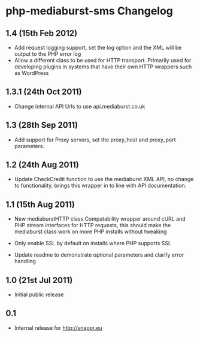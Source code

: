 # php-mediaburst-sms Changelog

## 1.4 (15th Feb 2012)
*	Add request logging support, set the log option and the XML will be output to the PHP error log
*	Allow a different class to be used for HTTP transport.	Primarily used for developing 
	plugins in systems that have their own HTTP wrappers such as WordPress

## 1.3.1 (24th Oct 2011)
*	Change internal API Urls to use api.mediaburst.co.uk 	

## 1.3 (28th Sep 2011)
*	Add support for Proxy servers, set the proxy_host and proxy_port parameters.

## 1.2 (24th Aug 2011)
*	Update CheckCredit function to use the mediaburst XML API, no change to 
	functionality, brings this wrapper in to line with API documentation.

## 1.1 (15th Aug 2011)
*   New mediaburstHTTP class
    Compatability wrapper around cURL and PHP stream interfaces for HTTP requests,
    this should make the mediaburst class work on more PHP installs without tweaking

*   Only enable SSL by default on installs where PHP supports SSL

*   Update readme to demonstrate optional parameters and clarify error handling

## 1.0 (21st Jul 2011)
* Initial public release

## 0.1 
* Internal release for http://snappr.eu

